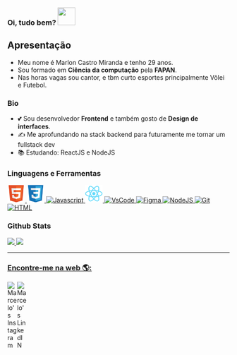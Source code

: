 ### Oi, tudo bem? <img src="https://media.giphy.com/media/hvRJCLFzcasrR4ia7z/giphy.gif" width="40" height="40" />

## Apresentação
 - Meu nome é Marlon Castro Miranda e tenho 29 anos.
 - Sou formado em **Ciência da computação** pela **FAPAN**.
 - Nas horas vagas sou cantor, e tbm curto esportes principalmente Vôlei e Futebol.   

### Bio
- 💕 Sou desenvolvedor **Frontend** e também gosto de **Design de interfaces**.
- ✍ Me aprofundando na stack backend para futuramente me tornar um fullstack dev
- 📚 Estudando: ReactJS e NodeJS

### Linguagens e Ferramentas

<p align="left">
    <a
    href="https://developer.mozilla.org/pt-BR/docs/Web/HTML"
    target="_blank"
  >
    <img
      src="https://raw.githubusercontent.com/devicons/devicon/master/icons/html5/html5-original.svg"
      alt="HTML"
      width="40"
      height="40"
    />
  </a>
   <a
    href="https://developer.mozilla.org/pt-BR/docs/Web/HTML"
    target="_blank"
  >
  <a href="https://developer.mozilla.org/pt-BR/docs/Web/CSS" target="_blank">
    <img
      src="https://raw.githubusercontent.com/devicons/devicon/master/icons/css3/css3-original.svg"
      alt="CSS"
      width="40"
      height="40"
    />
  </a>
  <a href="https://www.javascript.com/" target="_blank">
    <img
      src="https://tadeuesteves.files.wordpress.com/2014/01/javascript-logo.png"
      alt="Javascript"
      width="40"
      height="40"
    />
  </a>
  <a href="https://pt-br.reactjs.org/" target="_blank">
    <img
      src="https://raw.githubusercontent.com/devicons/devicon/master/icons/react/react-original.svg"
      alt="React"
      width="40"
      height="40"
    />
  </a>
  <a href="https://code.visualstudio.com/" target="_blank">
    <img
      src="https://upload.wikimedia.org/wikipedia/commons/thumb/9/9a/Visual_Studio_Code_1.35_icon.svg/512px-Visual_Studio_Code_1.35_icon.svg.png"
      alt="VsCode"
      width="40"
      height="40"
    />
  </a>
  <a href="https://www.figma.com/" target="_blank">
    <img
      src="https://i.pinimg.com/originals/a5/58/b4/a558b426cb8973523f37bbed94cf0f09.png"
      alt="Figma"
      width="40"
      height="40"
    />
  </a>
    <a href="https://upload.wikimedia.org/wikipedia/commons/d/d9/Node.js_logo.svg" target="_blank">
    <img
      src="https://upload.wikimedia.org/wikipedia/commons/d/d9/Node.js_logo.svg"
      alt="NodeJS"
      width="40"
      height="40"
    />
  </a>
    </a>
    <a href="https://upload.wikimedia.org/wikipedia/commons/3/3f/Git_icon.svg">
    <img
      src="https://upload.wikimedia.org/wikipedia/commons/3/3f/Git_icon.svg"
      alt="Git"
      width="60"
      height="40"
    />
  </a>
  <a
    href="https://pt.wikipedia.org/wiki/MySQL"
    target="_blank"
  >
    <img 
     src="https://s2.glbimg.com/79pd1VgUsjdDVho5YURl1kEaT3Y=/0x0:300x155/984x0/smart/filters:strip_icc()/i.s3.glbimg.com/v1/AUTH_08fbf48bc0524877943fe86e43087e7a/internal_photos/bs/2021/y/M/W5GFw3Qh2YwD5XkhUM2Q/2012-04-17-mysql-logos.gif"
      alt="HTML"
      width="40"
      height="40"
    />
  </a>
</p>

### Github Stats
<div>
  <a href="https://github.com/onesyss">
  <img height="180em" src="https://github-readme-stats.vercel.app/api?username=onesyss&show_icons=true&theme=dracula&include_all_commits=true&count_private=true"/>
  <img height="180em" src="https://github-readme-stats.vercel.app/api/top-langs/?username=onesyss&layout=compact&langs_count=7&theme=dracula"/>
</div>

<hr/>

### Encontre-me na web 🌎:
 
<a href="https://www.instagram.com/o_marlonm/?hl=pt-br">
  <img align="left" alt="Marcelo's Instagram" width="22px" src="https://raw.githubusercontent.com/hussainweb/hussainweb/main/icons/instagram.png" />
</a>
<a href="https://www.linkedin.com/in/marlon-miranda-950828155/">
  <img align="left" alt="Marcelo's LinkedIN" width="22px" src="https://raw.githubusercontent.com/peterthehan/peterthehan/master/assets/linkedin.svg" />
</a>

